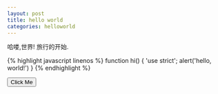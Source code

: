 ```yaml
---
layout: post
title: hello world
categories: helloworld
---
```


哈喽,世界! 旅行的开始.

{% highlight javascript linenos %}
function hi() {
    'use strict';
    alert('hello, world!')
}
{% endhighlight %}

<button type="button">Click Me</button>
<script>document.getElementsByTagName('button')[0].onclick = function() { alert('hello, world!') }</script>
